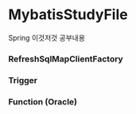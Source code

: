 # MybatisStudyFile
Spring 이것저것 공부내용
### RefreshSqlMapClientFactory
### Trigger
### Function (Oracle)
